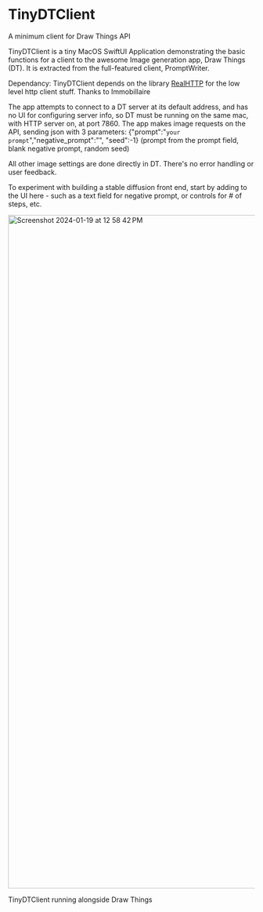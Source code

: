 # TinyDTClient
A minimum client for Draw Things API

TinyDTClient is a tiny MacOS SwiftUI Application demonstrating the basic functions for a client to the awesome Image generation app, Draw Things (DT). It is extracted from the full-featured client, PromptWriter.

Dependancy: TinyDTClient depends on the library [RealHTTP](https://github.com/immobiliare/RealHTTP) for the low level http client stuff. Thanks to Immobillaire

The app attempts to connect to a DT server at its default address, and has no UI for configuring server info, so DT must be running on the same mac, with HTTP server on, at port 7860.
The app makes image requests on the API,  sending json with 3 parameters: 
{"prompt":"`your prompt`","negative_prompt":"", "seed":-1} 
\(prompt from the prompt field, blank negative prompt, random seed\)

All other image settings are done directly in DT.
There's no error handling or user feedback.

To experiment with building a stable diffusion front end, start by adding to the UI here - such as a text field for negative prompt, or controls for # of steps, etc.

<img width="1373" alt="Screenshot 2024-01-19 at 12 58 42 PM" src="https://github.com/S1D1T1/TinyDTClient/assets/156350598/dbd609e6-af97-4e3e-8f54-c3a002ec0c07">

TinyDTClient running alongside Draw Things
